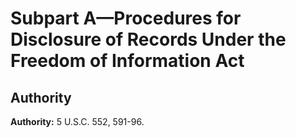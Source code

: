 # Subpart A—Procedures for Disclosure of Records Under the Freedom of Information Act

## Authority

**Authority:** 5 U.S.C. 552, 591-96.




